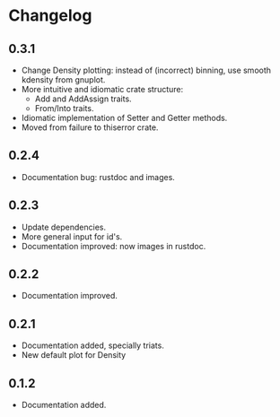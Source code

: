 # Changelog

## 0.3.1

- Change Density plotting: instead of (incorrect) binning, use smooth kdensity from gnuplot.
- More intuitive and idiomatic crate structure: 
  - Add and AddAssign traits.
  - From/Into traits.
- Idiomatic implementation of Setter and Getter methods.
- Moved from failure to thiserror crate.

## 0.2.4

- Documentation bug: rustdoc and images.

## 0.2.3

- Update dependencies. 
- More general input for id's. 
- Documentation improved: now images in rustdoc.

## 0.2.2

- Documentation improved.

## 0.2.1

- Documentation added, specially triats.
- New default plot for Density 

## 0.1.2

- Documentation added.